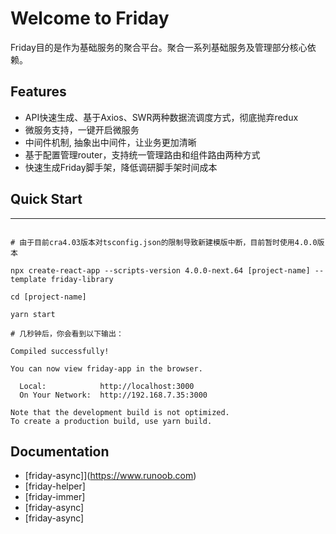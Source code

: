 
# Welcome to Friday
Friday目的是作为基础服务的聚合平台。聚合一系列基础服务及管理部分核心依赖。

## Features
- API快速生成、基于Axios、SWR两种数据流调度方式，彻底抛弃redux
- 微服务支持，一键开启微服务
- 中间件机制, 抽象出中间件，让业务更加清晰
- 基于配置管理router，支持统一管理路由和组件路由两种方式
- 快速生成Friday脚手架，降低调研脚手架时间成本

## Quick Start
--- 
```

# 由于目前cra4.03版本对tsconfig.json的限制导致新建模版中断，目前暂时使用4.0.0版本

npx create-react-app --scripts-version 4.0.0-next.64 [project-name] --template friday-library

cd [project-name]

yarn start

# 几秒钟后，你会看到以下输出： 

Compiled successfully!

You can now view friday-app in the browser.

  Local:            http://localhost:3000
  On Your Network:  http://192.168.7.35:3000

Note that the development build is not optimized.
To create a production build, use yarn build.

```

## Documentation

- [friday-async]](https://www.runoob.com)
- [friday-helper]
- [friday-immer]
- [friday-async]
- [friday-async]







